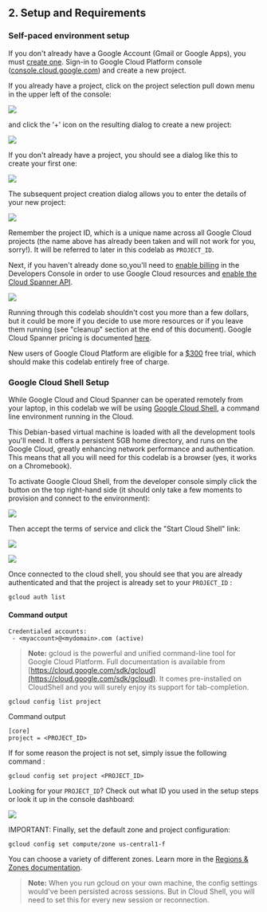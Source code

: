 ## 2. Setup and Requirements
### Self-paced environment setup

If you don't already have a Google Account (Gmail or Google Apps), you must [create one](https://accounts.google.com/SignUp). Sign-in to Google Cloud Platform console ([console.cloud.google.com](http://console.cloud.google.com/)) and create a new project.

If you already have a project, click on the project selection pull down menu in the upper left of the console:

![](https://codelabs.developers.google.com/codelabs/cloud-spanner-first-steps-java/img/edeec676fe75154e.png)

and click the ‘+' icon on the resulting dialog to create a new project:

![](https://codelabs.developers.google.com/codelabs/cloud-spanner-first-steps-java/img/6ca3d08c8be8f04a.png)

If you don't already have a project, you should see a dialog like this to create your first one:

![](https://codelabs.developers.google.com/codelabs/cloud-spanner-first-steps-java/img/3c50189ec031c0cf.png)

The subsequent project creation dialog allows you to enter the details of your new project:

![](https://codelabs.developers.google.com/codelabs/cloud-spanner-first-steps-java/img/d9806ac44913b12f.png)

Remember the project ID, which is a unique name across all Google Cloud projects (the name above has already been taken and will not work for you, sorry!). It will be referred to later in this codelab as `PROJECT_ID`.

Next, if you haven't already done so,you'll need to [enable billing](https://console.developers.google.com/billing) in the Developers Console in order to use Google Cloud resources and [enable the Cloud Spanner API](https://console.developers.google.com/apis/api/spanner.googleapis.com).

![](https://codelabs.developers.google.com/codelabs/cloud-spanner-first-steps-java/img/bafab6d2e2ea6aa3.png)

Running through this codelab shouldn't cost you more than a few dollars, but it could be more if you decide to use more resources or if you leave them running (see "cleanup" section at the end of this document). Google Cloud Spanner pricing is documented [here](https://cloud.google.com/spanner/pricing).

New users of Google Cloud Platform are eligible for a [$300](https://console.developers.google.com/billing/freetrial?hl=en) free trial, which should make this codelab entirely free of charge.

### Google Cloud Shell Setup

While Google Cloud and Cloud Spanner can be operated remotely from your laptop, in this codelab we will be using [Google Cloud Shell](https://cloud.google.com/cloud-shell/), a command line environment running in the Cloud.

This Debian-based virtual machine is loaded with all the development tools you'll need. It offers a persistent 5GB home directory, and runs on the Google Cloud, greatly enhancing network performance and authentication. This means that all you will need for this codelab is a browser (yes, it works on a Chromebook).

To activate Google Cloud Shell, from the developer console simply click the button on the top right-hand side (it should only take a few moments to provision and connect to the environment):

![](https://lh4.googleusercontent.com/aTWW5eqtihrAnSHQEocSQagOiQ_5WrQ412SqbeUwuTy7gdeDYp9PuExUS1W_ZTJUqXUWTiI9az55Gq3k7_7VPRUpT6v1mQyLj1hKPn-Qhtj6AZDs82NfZOesWucAPzqqTXG4Iq8q)

Then accept the terms of service and click the "Start Cloud Shell" link:

![](https://lh4.googleusercontent.com/JAYYQ2Or-2dVym1jWtAwnF7wrK1GxMsxUKIsLggOTkmtKMx0noCE_UdUN6vizw5MYrQtQuIKQxHoV2wTS2DhLqcNlgCvMzg9-Zc8mRsdU63QR2NnZXb-FaV-fO5JTBrD7T66Jofo)

![](https://lh6.googleusercontent.com/MlVK1apzXKq0v4faXqeuirITzJfezMoFVIghY9_OpVQNYnYollNKtiCLAwnZ2XCeI9qOwqN1k5dsi7zRFgC5EXXOwlSBUo8RWFLBMKN8VJDL544MzIcxv-x6Cm8tAiE0sNzgXpAP)

Once connected to the cloud shell, you should see that you are already authenticated and that the project is already set to your `PROJECT_ID` :

``` gcloud auth list ```

#### Command output

```
Credentialed accounts:
 - <myaccount>@<mydomain>.com (active)
```

> **Note:** gcloud is the powerful and unified command-line tool for Google Cloud Platform. Full documentation is available from [https://cloud.google.com/sdk/gcloud](https://cloud.google.com/sdk/gcloud). It comes pre-installed on CloudShell and you will surely enjoy its support for tab-completion.

``` gcloud config list project ```

Command output

```
[core]
project = <PROJECT_ID>
```

If for some reason the project is not set, simply issue the following command :

```
gcloud config set project <PROJECT_ID>
```

Looking for your `PROJECT_ID`? Check out what ID you used in the setup steps or look it up in the console dashboard:

![](https://lh4.googleusercontent.com/_c-lkHjF_mx4O5NYDoPlScyjQgkAWpynuDznqW8gR7-UseawO-81H49x-ZbtX4d6bU8N9TUDboJT4VRSiBP_Hhxr3YcwuLO8PdlPAvdA0oX7iYgQS1DPkKM-03PTWQpZiDZjjWDU)

IMPORTANT: Finally, set the default zone and project configuration:

``` gcloud config set compute/zone us-central1-f ```

You can choose a variety of different zones. Learn more in the [Regions & Zones documentation](https://cloud.google.com/compute/docs/regions-zones/regions-zones).

> **Note:** When you run gcloud on your own machine, the config settings would've been persisted across sessions. But in Cloud Shell, you will need to set this for every new session or reconnection.
